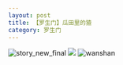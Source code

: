 ```yaml
---
layout: post
title: 【罗生门】瓜田里的猹
category: 罗生门
---
```

![story_new_final](http://rab41f8zg.hd-bkt.clouddn.com/img/story_new_final_0322.png)
![](http://ran7ztk3m.hd-bkt.clouddn.com/img/watermelon-220513-1.png)
![wanshan](http://rab41f8zg.hd-bkt.clouddn.com/img/wanshan.png)
  




